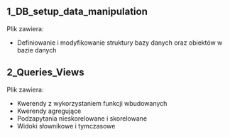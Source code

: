 ## 1_DB_setup_data_manipulation
Plik zawiera:
* Definiowanie i modyfikowanie struktury bazy danych oraz obiektów w bazie danych

## 2_Queries_Views
Plik zawiera:
* Kwerendy z wykorzystaniem funkcji wbudowanych 
* Kwerendy agregujące
* Podzapytania nieskorelowane i skorelowane
* Widoki słownikowe i tymczasowe
